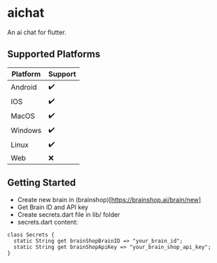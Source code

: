# aichat

An ai chat for flutter.

## Supported Platforms

| Platform              | Support            |
| --------------------- | ------------------ |
| Android               | :heavy_check_mark: |
| IOS                   | :heavy_check_mark: |
| MacOS                 | :heavy_check_mark: |
| Windows               | :heavy_check_mark: |
| Linux                 | :heavy_check_mark: |
| Web                   | :x:                |

## Getting Started

- Create new brain in (brainshop)[https://brainshop.ai/brain/new]
- Get Brain ID and API key
- Create secrets.dart file in lib/ folder
- secrets.dart content:

```
class Secrets {
  static String get brainShopBrainID => "your_brain_id";
  static String get brainShopApiKey => "your_brain_shop_api_key";
}
```